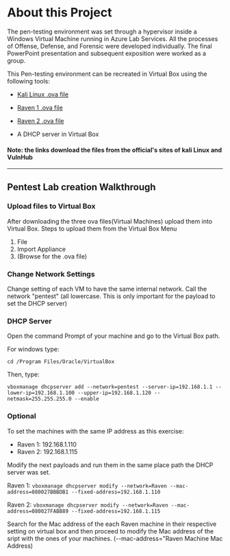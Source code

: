 # About this Project

The pen-testing environment was set through a hypervisor inside a Windows Virtual Machine running in Azure Lab Services.  All the processes of Offense, Defense, and Forensic were developed individually. The final PowerPoint presentation and subsequent exposition were worked as a group.

This Pen-testing environment can be recreated in Virtual Box using the following tools:
- [Kali Linux .ova file](https://kali.download/virtual-images/kali-2022.2/kali-linux-2022.2-virtualbox-amd64.ova)

- [Raven 1 .ova file](https://download.vulnhub.com/raven/Raven.ova)

- [Raven 2 .ova file](https://download.vulnhub.com/raven/Raven2.ova)

- A DHCP server in Virtual Box

#### Note: the links download the files from the official's sites of kali Linux and VulnHub

---

## Pentest Lab creation Walkthrough

### **Upload files to Virtual Box**

After downloading the three ova files(Virtual Machines) upload them into Virtual Box.
Steps to upload them from the Virtual Box Menu

1. File
2. Import Appliance
3. (Browse for the .ova file)

### **Change Network Settings**

Change setting of each VM to have the same internal network. Call the network "pentest" (all lowercase. This is only important for the payload to set the DHCP server)

### **DHCP Server**

Open the command Prompt of your machine and go to the Virtual Box path.

For windows type: 

    cd /Program Files/Oracle/VirtualBox

Then, type:

    vboxmanage dhcpserver add --network=pentest --server-ip=192.168.1.1 --lower-ip=192.168.1.100 --upper-ip=192.168.1.120 --netmask=255.255.255.0 --enable 
    
### **Optional** 

To set the machines with the same IP address as this exercise:

- Raven 1: 192.168.1.110 
- Raven 2: 192.168.1.115

Modify the next payloads and run them in the same place path the DHCP server was set.

Raven 1: `vboxmanage dhcpserver modify --network=Raven --mac-address=080027BBBDB1 --fixed-address=192.168.1.110`

Raven 2: `vboxmanage dhcpserver modify --network=Raven --mac-address=080027FABB89 --fixed-address=192.168.1.115`

Search for the Mac address of the each Raven machine in their respective setting on virtual box and then proceed to modify the Mac address of the sript  with the ones of your machines. (--mac-address="Raven Machine Mac Address)